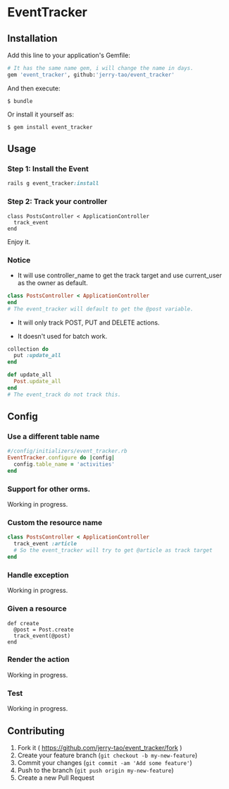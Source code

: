 # EventTracker



## Installation

Add this line to your application's Gemfile:

```ruby
# It has the same name gem, i will change the name in days.
gem 'event_tracker', github:'jerry-tao/event_tracker'
```

And then execute:

    $ bundle

Or install it yourself as:

    $ gem install event_tracker

## Usage

### Step 1: Install the Event

```ruby
rails g event_tracker:install 
```

### Step 2: Track your controller

```
class PostsController < ApplicationController
  track_event
end
```

Enjoy it.

### Notice

- It will use controller_name to get the track target and use current_user as the owner as default.

```ruby
class PostsController < ApplicationController
end
# The event_tracker will default to get the @post variable.
```

- It will only track POST, PUT and DELETE actions.

- It doesn't used for batch work.

```ruby
collection do
  put :update_all
end

def update_all
  Post.update_all
end
# The event_track do not track this.
```

## Config

### Use a different table name

```ruby
#/config/initializers/event_tracker.rb
EventTracker.configure do |config|
  config.table_name = 'activities'
end
```
### Support for other orms.

Working in progress.

### Custom the resource name

```ruby
class PostsController < ApplicationController
  track_event :article
  # So the event_tracker will try to get @article as track target 
end
```

### Handle exception

Working in progress.

### Given a resource

```
def create
  @post = Post.create
  track_event(@post)
end
```

### Render the action
 
Working in progress.

### Test

Working in progress.



## Contributing

1. Fork it ( https://github.com/jerry-tao/event_tracker/fork )
2. Create your feature branch (`git checkout -b my-new-feature`)
3. Commit your changes (`git commit -am 'Add some feature'`)
4. Push to the branch (`git push origin my-new-feature`)
5. Create a new Pull Request
